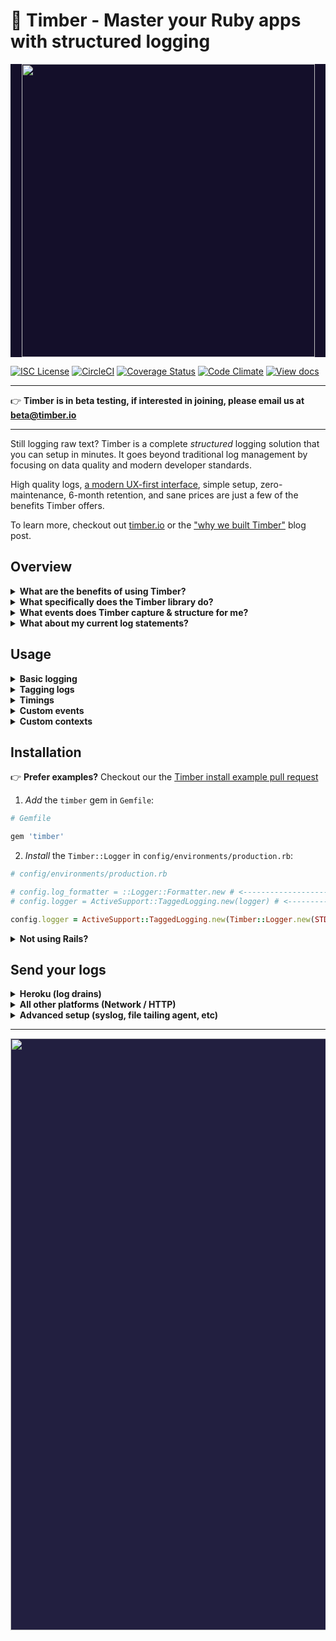 # 🌲 Timber - Master your Ruby apps with structured logging

<p align="center" style="background: #140f2a;">
<a href="http://github.com/timberio/timber-ruby"><img src="http://files.timber.io/images/readme-interface.gif" height="469" /></a>
</p>

[![ISC License](https://img.shields.io/badge/license-ISC-ff69b4.svg)](LICENSE.md)
[![CircleCI](https://circleci.com/gh/timberio/timber-ruby.svg?style=shield&circle-token=:circle-token)](https://circleci.com/gh/timberio/timber-ruby/tree/master)
[![Coverage Status](https://coveralls.io/repos/github/timberio/timber-ruby/badge.svg?branch=master)](https://coveralls.io/github/timberio/timber-ruby?branch=master)
[![Code Climate](https://codeclimate.com/github/timberio/timber-ruby/badges/gpa.svg)](https://codeclimate.com/github/timberio/timber-ruby)
[![View docs](https://img.shields.io/badge/docs-viewdocs-blue.svg?style=flat-square "Viewdocs")](http://www.rubydoc.info/github/timberio/timber-ruby)


---

👉 **Timber is in beta testing, if interested in joining, please email us at
[beta@timber.io](mailto:beta@timber.io)**

---

Still logging raw text? Timber is a complete *structured* logging solution that you can setup in
minutes. It goes beyond traditional log management by focusing on data quality and modern
developer standards.

High quality logs, [a modern UX-first interface](https://timber.io), simple setup,
zero-maintenance, 6-month retention, and sane prices are just a few of the benefits Timber
offers.

To learn more, checkout out [timber.io](https://timber.io) or the
["why we built Timber"](http://moss-ibex2.cloudvent.net/blog/why-were-building-timber/)
blog post.


## Overview

<details><summary><strong>What are the benefits of using Timber?</strong></summary><p>

1. **Data quality.** The usefulness of your logs starts here. This is why we ship libraries that
   structure logs from *within* your application; a fundamental difference from parsing. Not only
   is it much more stable, but we can include data you couldn't obtain otherwise.
2. **Human readability.** Structuring your logs doesn't mean they have to be unreadable. Timber
   *augments* your logs with structured data. Meaning we do not alter the original log message,
   we simply attach metadata to it. And our console is specifically designed to give you access
   to this data, without compromising readability. 😮
3. **Reliable downstream consumption.** All log events adhere to a
   [normalized, shared, schema](https://github.com/timberio/log-event-json-schema) that follows
   [semantic versioning](http://semver.org/) and goes through a [standard release process](https://github.com/timberio/log-event-json-schema/releases).
   This means you can *rely* on the structure of your logs and interact consistently with them
   across apps of any language: queries, graphs, alerts, and other downstream consumers.
4. **Zero risk of code debt or lock-in.** Logging is a standard that has been around since the dawn
   of computers. It's built into every language, framework, and library. Timber adheres strictly
   to the default `Logger` interface. There are no special APIs, and no need to pepper your app
   with Timber specific code. It's just better logging. If you choose to stop using Timber, you
   can do so without consequence.
5. **Long term retention.** Timber is designed on modern big-data principles. As a result, we can
   offer 6+ months of retention at prices cheaper than alternatives offering <1 month.
   This allows you to unlock your logs for purposes beyond debugging.

---

</p></details>

<details><summary><strong>What specifically does the Timber library do?</strong></summary><p>

1. Captures and structures your framework and 3rd party logs. (see next question)
2. Adds useful context to every log line. (see next question)
3. Allows you to easily add tags and timings to log. (see [Usage](#usage))
4. Provides a framework for logging custom structured events. (see [Usage](#usage))
5. Offers transport strategies to [send your logs](#send-your-logs) to the Timber service.

---

</p></details>

<details><summary><strong>What events does Timber capture & structure for me?</strong></summary><p>

Out of the box you get everything in the [`Timber::Events`](lib/timber/events) namespace:

1. [Controller Call Event](lib/timber/events/controller_call.rb)
2. [Exception Event](lib/timber/events/exception.rb)
3. [HTTP Client Request Event (net/http outgoing)](lib/timber/events/http_client_request.rb)
4. [HTTP Client Response Event (resposne from net/http outgoing)](lib/timber/events/http_client_response.rb)
5. [HTTP Server Request Event (incoming client request)](lib/timber/events/http_server_request.rb)
6. [HTTP Server Response Event (response to incoming client request)](lib/timber/events/http_server_response.rb)
7. [SQL Query Event](lib/timber/events/sql_query.rb)
8. [Template Render Event](lib/timber/events/template_render.rb)
9. ...more coming soon, [file an issue](https://github.com/timberio/timber-ruby/issues) to request.

We also add context to every log, everything in the [`Timber::Contexts`](lib/timber/contexts)
namespace. Context is structured data representing the current environment when the log line was
written. It is included in every log line. Think of it like join data for your logs:

1. [HTTP Context](lib/timber/contexts/http.rb)
2. [Organization Context](lib/timber/contexts/organization.rb)
3. [Process Context](lib/timber/contexts/process.rb)
4. [Server Context](lib/timber/contexts/server.rb)
5. [Runtime Context](lib/timber/contexts/runtime.rb)
5. [User Context](lib/timber/contexts/user.rb)
6. ...more coming soon, [file an issue](https://github.com/timberio/timber-ruby/issues) to request.

---

</p></details>

<details><summary><strong>What about my current log statements?</strong></summary><p>

They'll continue to work as expected. Timber adheres strictly to the default `::Logger` interface
and will never deviate in *any* way.

In fact, traditional log statements for non-meaningful events, debug statements, etc, are
encouraged. In cases where the data is meaningful, consider [logging a custom event](#usage).

</p></details>

## Usage

<details><summary><strong>Basic logging</strong></summary><p>

Use `Logger` as normal:

```ruby
logger.info("My log message")

# My log message @metadata {"level": "info", "context": {...}}
```

Timber will *never* deviate from the public `::Logger` interface in *any* way.

---

</p></details>

<details><summary><strong>Tagging logs</strong></summary><p>

Tags provide a quick way to identify logs. They work just like any tagging system.
In the context of logging, they prevent obstructing the log message to
accomplish the same thing, while also being a step down from creating a classified custom
event. If the event is meaningful in any way, we recommend creating a custom event.

```ruby
logger.info(message: "My log message", tag: "tag")

# My log message @metadata {"level": "info", "tags": ["tag"], "context": {...}}
```

Multiple tags:

```ruby
logger.info(message: "My log message", tags: ["tag1", "tag2"])

# My log message @metadata {"level": "info", "tags": ["tag1", "tag2"], "context": {...}}
```

Using `ActiveSupport::TaggedLogging`? It works with that as well:

```ruby
logger.tagged("tag") do
  logger.info(message: "My log message", tags: ["important", "slow"])
end

# My log message @metadata {"level": "info", "tags": ["tag"], "context": {...}}
```

* In the Timber console use the query: `tags:tag`.

---

</p></details>

<details><summary><strong>Timings</strong></summary><p>

Timings allow you to easily capture one-off timings in your code; a simple
way to benchmark code execution:

```ruby
start = Time.now
# ...my code to time...
time_ms = (Time.now - start) * 1000
logger.info(message: "Task complete", tag: "my_task", time_ms: time_ms)

# My log message @metadata {"level": "info", tags: ["my_task"], "time_ms": 54.2132, "context": {...}}
```

* In the Timber console use the query: `tags:my_task time_ms>500`
* The Timber console will also display this value inline with your logs. No need to include it
  in the log message, but you certainly can if you'd prefer.

---

</p></details>


<details><summary><strong>Custom events</strong></summary><p>

Custom events can be used to structure information about events that are central
to your line of business like receiving credit card payments, saving a draft of a post,
or changing a user's password. You have 2 options to do this:

1. Log a structured Hash (simplest)

  ```ruby
  Logger.warn message: "Payment rejected", payment_rejected: {customer_id: "abcd1234", amount: 100, reason: "Card expired"}

  # Payment rejected @metadata {"level": "warn", "event": {"payment_rejected": {"customer_id": "abcd1234", "amount": 100, "reason": "Card expired"}}, "context": {...}}
  ```

  * The hash can *only* have 2 keys: `:message` and "event type" key; `:payment_rejected` in this example.
  * Timber will keyspace your event data by the event type key passed.

2. Log a Struct (recommended)

  Defining structs for your important events just feels oh so good :) It creates a strong contract
  with down stream consumers and gives you compile time guarantees.

  ```ruby
  PaymentRejectedEvent = Struct.new(:customer_id, :amount, :reason) do
    def message; "Payment rejected for #{customer_id}"; end
    def type; :payment_rejected; end
  end
  Logger.warn PaymentRejectedEvent.new("abcd1234", 100, "Card expired")

  # Payment rejected @metadata {"level": "warn", "event": {"payment_rejected": {"customer_id": "abcd1234", "amount": 100, "reason": "Card expired"}}, "context": {...}}
  ```

* In the Timber console use queries like: `payment_rejected.customer_id:xiaus1934` or `payment_rejected.amount>100`
* For more advanced examples see [`Timber::Logger`](lib/timber.logger.rb).
* Also, notice there is no mention of Timber in the above code. Just plain old logging.

#### What about regular Hashes, JSON, or logfmt?

Go for it! Timber will parse the data server side, but we *highly* recommend the above examples.
Providing a `:type` allows timber to classify the event, create a namespace for the data you
send, and make it easier to search, graph, alert, etc.

```ruby
logger.info({key: "value"})
# {"key": "value"} @metadata {"level": "info", "context": {...}}

logger.info('{"key": "value"}')
# {"key": "value"} @metadata {"level": "info", "context": {...}}

logger.info('key=value')
# key=value @metadata {"level": "info", "context": {...}}
```

---

</p></details>

<details><summary><strong>Custom contexts</strong></summary><p>

Context is structured data representing the current environment when the log line was written.
It is included in every log line. Think of it like join data for your logs. For example, the
`http.request_id` field is included in the context, allowing you to find all log lines related
to that request ID, if desired. This is in contrast to *only* showing log lines that contain this
value.

1. Add a Hash (simplest)

  ```ruby
  Timber::CurrentContext.with({build: {version: "1.0.0"}}) do
    logger.info("My log message")
  end

  # My log message @metadata {"level": "info", "context": {"build": {"version": "1.0.0"}}}
  ```

  This adds data to the context keyspaced by `build`.

2. Add a Struct (recommended)

  Just like events, we recommend defining your custom contexts. It makes a stronger contract
  with downstream consumers.

  ```ruby
  BuildContext = Struct.new(:version) do
    def type; :build; end
  end
  build_context = BuildContext.new("1.0.0")
  Timber::CurrentContext.with(build_context) do
    logger.info("My log message")
  end

  # My log message @metadata {"level": "info", "context": {"build": {"version": "1.0.0"}}}
  ```

</p></details>



## Installation

👉 **Prefer examples?** Checkout our the [Timber install example pull request](https://github.com/timberio/ruby-rails-example-app/pull/1/files)

1. *Add* the `timber` gem in `Gemfile`:

  ```ruby
  # Gemfile

  gem 'timber'
  ```

2. *Install* the `Timber::Logger` in `config/environments/production.rb`:

  ```ruby
  # config/environments/production.rb

  # config.log_formatter = ::Logger::Formatter.new # <--------------------------- REMOVE ME
  # config.logger = ActiveSupport::TaggedLogging.new(logger) # <----------------- REMOVE ME

  config.logger = ActiveSupport::TaggedLogging.new(Timber::Logger.new(STDOUT)) # <-- ADD ME
  ```


<details><summary><strong>Not using Rails?</strong></summary><p>

No problem! You can easily install Timber following these steps:

1. *Insert* the Timber probes:

  This should be executed *immediately after* you have required your dependencies.

  ```ruby
  Timber::Probes.insert!
  ```

2. *Add* the Rack middlewares:

  This should be included where you build your `Rack` application. Usually `config.ru`:

  ```ruby
  # Most likely config.ru

  Timber::RackMiddlewares.middlewares.each do |m|
    use m
  end
  ```

2. *Instantiate* the Timber logger:

  This should be *globally* available to your application:

  ```ruby
  logger = Timber::Logger.new(STDOUT)
  ```

</p></details>


## Send your logs

<details><summary><strong>Heroku (log drains)</strong></summary><p>

The recommended strategy for Heroku is to setup a
[log drain](https://devcenter.heroku.com/articles/log-drains). To get your Timber log drain URL:

👉 **[Add your app to Timber](https://app.timber.io)**

---

</p></details>

<details><summary><strong>All other platforms (Network / HTTP)</strong></summary><p>

1. *Specify* the Timber Network logger backend in `config/environments/production.rb`:

  Replace any existing `config.logger =` calls with:

  ```ruby
  # config/environments/production.rb (or staging, etc)

  network_log_device = Timber::LogDevices::Network.new(ENV['TIMBER_LOGS_KEY'])
  config.logger = Timber::Logger.new(network_log_device) # <-- Use network_log_device instead of STDOUT
  ```

2. Obtain your Timber API :key: by **[adding your app in Timber](https://app.timber.io)**.

3. Assign your API key to the `TIMBER_LOGS_KEY` environment variable.

</p></details>

<details><summary><strong>Advanced setup (syslog, file tailing agent, etc)</strong></summary><p>

Checkout our [docs](https://timber.io/docs) for a comprehensive list of install instructions.

</p></details>


---

<p align="center" style="background: #221f40;">
<a href="http://github.com/timberio/timber-ruby"><img src="http://files.timber.io/images/ruby-library-readme-log-truth.png" height="947" /></a>
</p>